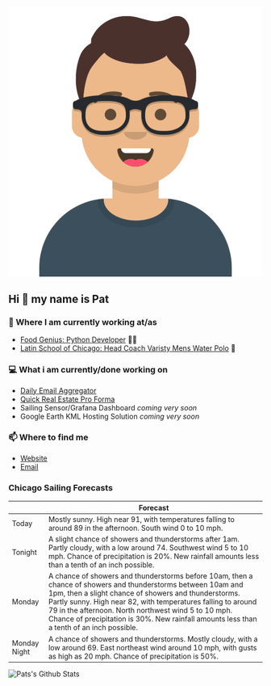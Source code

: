 [![Social banner for p-j-falconer](https://raw.githubusercontent.com/P-J-FALCONER/P-J-FALCONER/master/assets/avataaars.svg)](https://patfalconer.com/)
## Hi :wave: my name is Pat

### 💼 Where I am currently working at/as
- [Food Genius: Python Developer](https://getfoodgenius.com/) 🍔🐍
- [Latin School of Chicago: Head Coach Varisty Mens Water Polo](https://www.latinschool.org/) 🤽


### 💻 What i am currently/done working on
 - [Daily Email Aggregator](https://github.com/P-J-FALCONER/dott_daily_mail)
 - [Quick Real Estate Pro Forma](https://github.com/P-J-FALCONER/henry)
 - Sailing Sensor/Grafana Dashboard *coming very soon*
 - Google Earth KML Hosting Solution *coming very soon*

### 📫 Where to find me
 - [Website](https://patfalconer.com/)
 - [Email](mailto:patrick.j.falconer@gmail.com)


### Chicago Sailing Forecasts
|   | Forecast  |
|---|---|
| Today | Mostly sunny. High near 91, with temperatures falling to around 89 in the afternoon. South wind 0 to 10 mph. |
| Tonight | A slight chance of showers and thunderstorms after 1am. Partly cloudy, with a low around 74. Southwest wind 5 to 10 mph. Chance of precipitation is 20%. New rainfall amounts less than a tenth of an inch possible. |
| Monday | A chance of showers and thunderstorms before 10am, then a chance of showers and thunderstorms between 10am and 1pm, then a slight chance of showers and thunderstorms. Partly sunny. High near 82, with temperatures falling to around 79 in the afternoon. North northwest wind 5 to 10 mph. Chance of precipitation is 30%. New rainfall amounts less than a tenth of an inch possible. |
| Monday Night | A chance of showers and thunderstorms. Mostly cloudy, with a low around 69. East northeast wind around 10 mph, with gusts as high as 20 mph. Chance of precipitation is 50%. |

![Pats's Github Stats](https://github-readme-stats.vercel.app/api?username=p-j-falconer&show_icons=true&theme=radical)
